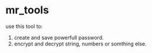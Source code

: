 # mr_tools
use this tool to:
1) create and save powerfull password.
2) encrypt and decrypt string, numbers or somthing else.
